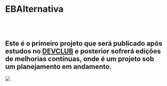 <h1>EBAlternativa</h1>
<br>
<br>
<h2>Este é o primeiro projeto que será publicado após estudos no <a href="https://rodolfomori.com.br/devclub">DEVCLUB</a> e posterior sofrerá edições de melhorias contínuas, onde é um projeto sob um planejamento em andamento.</h2>

<img src="https://https://github.com/ARSELECOM/EBAlternativa/blob/main/assets/FIRST_FRONT-END.PNG?raw=true"/>
